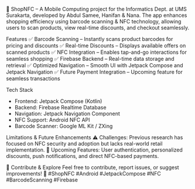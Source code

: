 📱 ShopNFC – A Mobile Computing project for the Informatics Dept. at UMS Surakarta, developed by Abdul Samee, Hanifan & Nana. The app enhances shopping efficiency using barcode scanning & NFC technology, allowing users to scan products, view real-time discounts, and checkout seamlessly.

Features
✅ Barcode Scanning – Instantly scans product barcodes for pricing and discounts
✅ Real-time Discounts – Displays available offers on scanned products
✅ NFC Integration – Enables tap-and-go interactions for seamless shopping
✅ Firebase Backend – Real-time data storage and retrieval
✅ Optimized Navigation – Smooth UI with Jetpack Compose and Jetpack Navigation
✅ Future Payment Integration – Upcoming feature for seamless transactions

Tech Stack
- Frontend: Jetpack Compose (Kotlin)
- Backend: Firebase Realtime Database
- Navigation: Jetpack Navigation Component
- NFC Support: Android NFC API
- Barcode Scanner: Google ML Kit / ZXing

Limitations & Future Enhancements
⚠️ Challenges: Previous research has focused on NFC security and adoption but lacks real-world retail implementation.
🚀 Upcoming Features: User authentication, personalized discounts, push notifications, and direct NFC-based payments.

🔗 Contribute & Explore
Feel free to contribute, report issues, or suggest improvements! 🚀
#ShopNFC #Android #JetpackCompose #NFC #BarcodeScanning #Firebase

